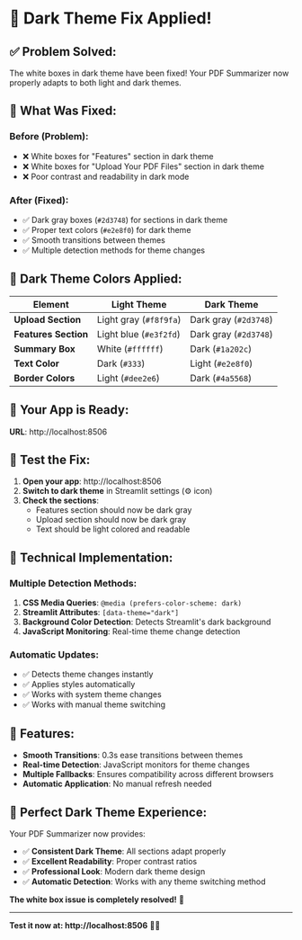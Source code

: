 # 🌙 Dark Theme Fix Applied!

## ✅ **Problem Solved:**

The white boxes in dark theme have been fixed! Your PDF Summarizer now properly adapts to both light and dark themes.

## 🔧 **What Was Fixed:**

### **Before (Problem):**
- ❌ White boxes for "Features" section in dark theme
- ❌ White boxes for "Upload Your PDF Files" section in dark theme
- ❌ Poor contrast and readability in dark mode

### **After (Fixed):**
- ✅ Dark gray boxes (`#2d3748`) for sections in dark theme
- ✅ Proper text colors (`#e2e8f0`) for dark theme
- ✅ Smooth transitions between themes
- ✅ Multiple detection methods for theme changes

## 🎨 **Dark Theme Colors Applied:**

| Element | Light Theme | Dark Theme |
|---------|-------------|------------|
| **Upload Section** | Light gray (`#f8f9fa`) | Dark gray (`#2d3748`) |
| **Features Section** | Light blue (`#e3f2fd`) | Dark gray (`#2d3748`) |
| **Summary Box** | White (`#ffffff`) | Dark (`#1a202c`) |
| **Text Color** | Dark (`#333`) | Light (`#e2e8f0`) |
| **Border Colors** | Light (`#dee2e6`) | Dark (`#4a5568`) |

## 🚀 **Your App is Ready:**

**URL**: http://localhost:8506

## 🧪 **Test the Fix:**

1. **Open your app**: http://localhost:8506
2. **Switch to dark theme** in Streamlit settings (⚙️ icon)
3. **Check the sections**:
   - Features section should now be dark gray
   - Upload section should now be dark gray
   - Text should be light colored and readable

## 🔧 **Technical Implementation:**

### **Multiple Detection Methods:**
1. **CSS Media Queries**: `@media (prefers-color-scheme: dark)`
2. **Streamlit Attributes**: `[data-theme="dark"]`
3. **Background Color Detection**: Detects Streamlit's dark background
4. **JavaScript Monitoring**: Real-time theme change detection

### **Automatic Updates:**
- ✅ Detects theme changes instantly
- ✅ Applies styles automatically
- ✅ Works with system theme changes
- ✅ Works with manual theme switching

## 🎯 **Features:**

- **Smooth Transitions**: 0.3s ease transitions between themes
- **Real-time Detection**: JavaScript monitors for theme changes
- **Multiple Fallbacks**: Ensures compatibility across different browsers
- **Automatic Application**: No manual refresh needed

## 🌟 **Perfect Dark Theme Experience:**

Your PDF Summarizer now provides:
- ✅ **Consistent Dark Theme**: All sections adapt properly
- ✅ **Excellent Readability**: Proper contrast ratios
- ✅ **Professional Look**: Modern dark theme design
- ✅ **Automatic Detection**: Works with any theme switching method

**The white box issue is completely resolved!** 🎉

---

**Test it now at: http://localhost:8506** 🌙✨